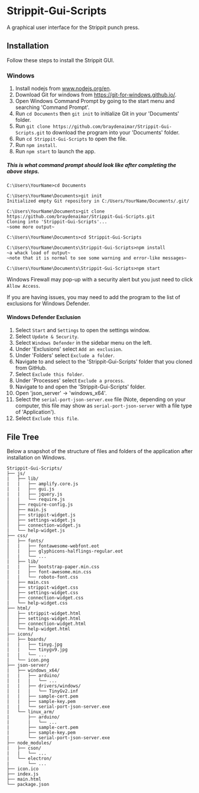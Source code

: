 # Strippit-Gui-Scripts
A graphical user interface for the Strippit punch press.


Installation
-----
Follow these steps to install the Strippit GUI.

### Windows

1. Install nodejs from www.nodejs.org/en.
1. Download Git for windows from https://git-for-windows.github.io/.
2. Open Windows Command Prompt by going to the start menu and searching 'Command Prompt'.
3. Run `cd Documents` then `git init` to initialize Git in your 'Documents' folder.
4. Run `git clone https://github.com/braydenaimar/Strippit-Gui-Scripts.git` to download the program into your 'Documents' folder.
4. Run `cd Strippit-Gui-Scripts` to open the file.
5. Run `npm install`.
5. Run `npm start` to launch the app.

##### This is what command prompt should look like after completing the above steps.
```
C:\Users\YourName>cd Documents

C:\Users\YourName\Documents>git init
Initialized empty Git repository in C:/Users/YourName/Documents/.git/

C:\Users\YourName\Documents>git clone https://github.com/braydenaimar/Strippit-Gui-Scripts.git
Cloning into 'Strippit-Gui-Scripts'...
~some more output~

C:\Users\YourName\Documents>cd Strippit-Gui-Scripts

C:\Users\YourName\Documents\Strippit-Gui-Scripts>npm install
~a whack load of output~
~note that it is normal to see some warning and error-like messages~

C:\Users\YourName\Documents\Strippit-Gui-Scripts>npm start

```

Windows Firewall may pop-up with a security alert but you just need to click `Allow Access`.

If you are having issues, you may need to add the program to the list of exclusions for Windows Defender.

#### Windows Defender Exclusion

1. Select `Start` and `Settings` to open the settings window.
2. Select `Update & Security`.
3. Select `Windows Defender` in the sidebar menu on the left.
4. Under 'Exclusions' select `Add an exclusion`.
5. Under 'Folders' select `Exclude a folder`.
6. Navigate to and select to the 'Strippit-Gui-Scripts' folder that you cloned from GitHub.
7. Select `Exclude this folder`.
8. Under 'Processes' select `Exclude a process`.
9. Navigate to and open the 'Strippit-Gui-Scripts' folder.
10. Open 'json_server' -> 'windows_x64'.
11. Select the `serial-port-json-server.exe` file (Note, depending on your computer, this file may show as `serial-port-json-server` with a file type of 'Application').
12. Select `Exclude this file`.

File Tree
-----
Below a snapshot of the structure of files and folders of the application after installation on Windows.

```
Strippit-Gui-Scripts/
├── js/
|   ├── lib/
|   |   ├── amplify.core.js
|   |   ├── gui.js
|   |   ├── jquery.js
|   |   └── require.js
│   ├── require-config.js
│   ├── main.js
│   ├── strippit-widget.js
│   ├── settings-widget.js
│   ├── connection-widget.js
|   └── help-widget.js
├── css/
|   ├── fonts/
│   |   ├── fontawesome-webfont.eot
│   |   ├── glyphicons-halflings-regular.eot
│   |   └── ...
|   ├── lib/
|   |   ├── bootstrap-paper.min.css
|   |   ├── font-awesome.min.css
│   |   └── roboto-font.css
|   ├── main.css
│   ├── strippit-widget.css
│   ├── settings-widget.css
│   ├── connection-widget.css
|   └── help-widget.css
├── html/
│   ├── strippit-widget.html
│   ├── settings-widget.html
│   ├── connection-widget.html
|   └── help-widget.html
├── icons/
|   ├── boards/
|   |   ├── tinyg.jpg
|   |   └── tinygv9.jpg
|   |   └── ...
|   └── icon.png
├── json-server/
|   ├── windows_x64/
|   |   ├── arduino/
|   |   |   └── ...
|   |   ├── drivers/windows/
|   |   |   └── TinyGv2.inf
|   |   ├── sample-cert.pem
|   |   ├── sample-key.pem
|   |   └── serial-port-json-server.exe
|   └── linux_arm/
|       ├── arduino/
|       |   └── ...
|       ├── sample-cert.pem
|       ├── sample-key.pem
|       └── serial-port-json-server.exe
├── node_modules/
|   ├── cson/
|   |   └── ...
|   └── electron/
|       └── ...
├── icon.ico
├── index.js
├── main.html
└── package.json
```
